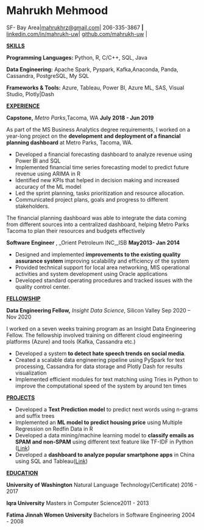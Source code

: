 # Mahrukh Mehmood

SF- Bay Area|[mahrukhrz@gmail.com](mailto:mahrukhrz@gmail.com)| 206-335-3867 **|** [linkedin.com/in/mahrukh-uw](http://linkedin.com/in/mahrukh-uw)| [github.com/mahrukh-u](https://github.com/mahrukh-uw)[w](https://github.com/mahrukh-uw) |

<ins>**SKILLS**</ins>

**Programming Languages:** Python, R, C/C++, SQL, Java

**Data Engineering:** Apache Spark, Pyspark, Kafka,Anaconda, Panda, Cassandra, PostgreSQL, My SQL

**Frameworks &amp; Tools:** Azure, Tableau, Power BI, Azure ML, SAS, Visual Studio, Plotly|Dash

<ins>**EXPERIENCE**</ins>

**Capstone,** _Metro Parks_,Tacoma, WA **July 2018 - Jun 2019**

As part of the MS Business Analytics degree requirements, I worked on a year-long project on the **development and deployment of a financial planning dashboard** at Metro Parks, Tacoma, WA.

- Developed a financial forecasting dashboard to analyze revenue using Power BI and SQL
- Implemented financial time series forecasting model to predict future revenue using ARIMA in R
- Identified new KPIs that helped in decision making and increased accuracy of the ML model
- Led the sprint planning, tasks prioritization and resource allocation.
- Communicated project plans, goals and progress to different stakeholders.

The financial planning dashboard was able to integrate the data coming from different sources into a centralized dashboard, helping Metro Parks Tacoma to plan their resources and budgets effectively

**Software Engineer** , _Orient Petroleum INC,_ISB **May2013- Jan 2014**

- Designed and implemented **improvements to the existing quality assurance system** improving scalability and efficiency of the system
- Provided technical support for local area networking, MIS operational activities and system development using Oracle applications
- Developed standard operating procedures and tracked issues with the quality control center.

<ins>**FELLOWSHIP**</ins>

**Data Engineering Fellow,** _Insight Data Science_, Silicon Valley Sep 2020 – Nov 2020

I worked on a seven weeks training program as an Insight Data Engineering Fellow. The fellowship involved training on different cloud engineering platforms (Azure) and tools (Kafka, Cassandra etc.)

- Developed a system **to detect hate speech trends on social media**.
- Created a scalable data engineering pipeline using PySpark for text processing, Cassandra for data storage and Plotly Dash for results visualization
- Implemented efficient modules for text matching using Tries in Python to improve the computational speed of the system by around ten times

<ins>**PROJECTS**</ins>

- Developed a **Text Prediction model** to predict next words using n-grams and suffix trees
- Implemented an **ML model to predict housing price** using Multiple Regression on Redfin Data in R
- Developed a data mining/machine learning model to **classify emails as SPAM and non-SPAM** using different text feature like TF-IDF in Python ([Link](https://drive.google.com/file/d/1UZ2l1qw59WW69EOqhlUDV-4f8YieuYXF/view?usp=sharing))
- Developed a **dashboard to analyze popular smartphone apps** in China using SQL and Tableau([Link](https://public.tableau.com/profile/mahrukh.mehmood#!/vizhome/MahrukhMehmood_PopularAppsInChina/TalkingData_TutorialDashboard))

<ins>**EDUCATION**</ins>

**University of Washington** Natural Language Technology(Certificate) 2016 - 2017

**Iqra University** Masters in Computer Science2011 - 2013

**Fatima Jinnah Women University** Bachelors in Software Engineering 2004 - 2008
